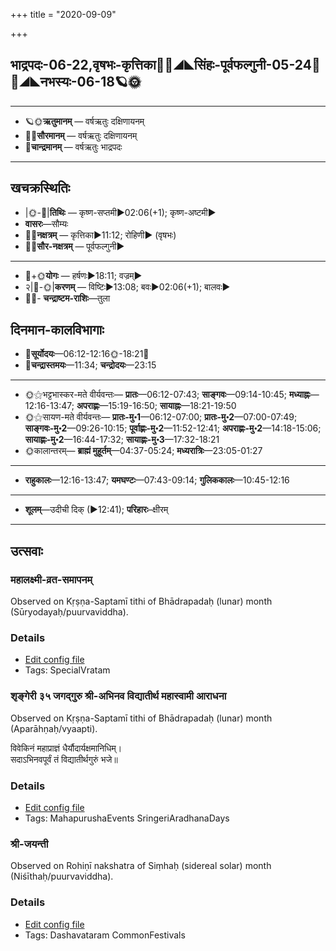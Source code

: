 +++
title = "2020-09-09"

+++
## भाद्रपदः-06-22,वृषभः-कृत्तिका🌛🌌◢◣सिंहः-पूर्वफल्गुनी-05-24🌌🌞◢◣नभस्यः-06-18🪐🌞
___________________
- 🪐🌞**ऋतुमानम्** — वर्षऋतुः दक्षिणायनम्
- 🌌🌞**सौरमानम्** — वर्षऋतुः दक्षिणायनम्
- 🌛**चान्द्रमानम्** — वर्षऋतुः भाद्रपदः
___________________


## खचक्रस्थितिः
- |🌞-🌛|**तिथिः** — कृष्ण-सप्तमी►02:06(+1); कृष्ण-अष्टमी►  
- **वासरः**—सौम्यः  
- 🌌🌛**नक्षत्रम्** — कृत्तिका►11:12; रोहिणी► (वृषभः)  
- 🌌🌞**सौर-नक्षत्रम्** — पूर्वफल्गुनी►  
___________________
- 🌛+🌞**योगः** — हर्षणः►18:11; वज्रम्►  
- २|🌛-🌞|**करणम्** — विष्टिः►13:08; बवः►02:06(+1); बालवः►  
- 🌌🌛- **चन्द्राष्टम-राशिः**—तुला  


## दिनमान-कालविभागाः
- 🌅**सूर्योदयः**—06:12-12:16🌞️-18:21🌇  
- 🌛**चन्द्रास्तमयः**—11:34; **चन्द्रोदयः**—23:15  
___________________
- 🌞⚝भट्टभास्कर-मते वीर्यवन्तः— **प्रातः**—06:12-07:43; **साङ्गवः**—09:14-10:45; **मध्याह्नः**—12:16-13:47; **अपराह्णः**—15:19-16:50; **सायाह्नः**—18:21-19:50  
- 🌞⚝सायण-मते वीर्यवन्तः— **प्रातः-मु॰1**—06:12-07:00; **प्रातः-मु॰2**—07:00-07:49; **साङ्गवः-मु॰2**—09:26-10:15; **पूर्वाह्णः-मु॰2**—11:52-12:41; **अपराह्णः-मु॰2**—14:18-15:06; **सायाह्णः-मु॰2**—16:44-17:32; **सायाह्णः-मु॰3**—17:32-18:21  
- 🌞कालान्तरम्— **ब्राह्मं मुहूर्तम्**—04:37-05:24; **मध्यरात्रिः**—23:05-01:27  
___________________
- **राहुकालः**—12:16-13:47; **यमघण्टः**—07:43-09:14; **गुलिककालः**—10:45-12:16  
___________________
- **शूलम्**—उदीची दिक् (►12:41); **परिहारः**–क्षीरम्  
___________________

## उत्सवाः
### महालक्ष्मी-व्रत-समापनम्

Observed on Kṛṣṇa-Saptamī tithi of Bhādrapadaḥ (lunar) month (Sūryodayaḥ/puurvaviddha). 

### Details
- [Edit config file](https://github.com/sanskrit-coders/adyatithi/tree/master/devatA/lakShmI/lunar_month/tithi/06/22/mahAlakSmI-vrata-samApanam.toml)
- Tags: SpecialVratam


### शृङ्गेरी ३५ जगद्गुरु श्री-अभिनव विद्यातीर्थ महास्वामी आराधना

Observed on Kṛṣṇa-Saptamī tithi of Bhādrapadaḥ (lunar) month (Aparāhṇaḥ/vyaapti). 

विवेकिनं महाप्राज्ञं धैर्यौदार्यक्षमानिधिम्।  
सदाऽभिनवपूर्वं तं विद्यातीर्थगुरुं भजे॥



### Details
- [Edit config file](https://github.com/sanskrit-coders/adyatithi/tree/master/mahApuruSha/smArta-misc/lunar_month/tithi/06/22/zRGgErI%2035%20jagadguru%20zrI~abhinava%20vidyAtIrtha%20mahAsvAmI%20ArAdhanA.toml)
- Tags: MahapurushaEvents SringeriAradhanaDays


### श्री-जयन्ती

Observed on Rohiṇī nakshatra of Siṃhaḥ (sidereal solar) month (Niśīthaḥ/puurvaviddha). 

### Details
- [Edit config file](https://github.com/sanskrit-coders/adyatithi/tree/master/devatA/vaiShNava/sidereal_solar_month/nakshatra/05/04/zrI-jayantI.toml)
- Tags: Dashavataram CommonFestivals


